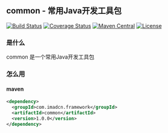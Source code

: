 ## common - 常用Java开发工具包

[![Build Status](https://travis-ci.org/imadcn/common.svg?branch=master)](https://travis-ci.org/imadcn/common)
[![Coverage Status](https://coveralls.io/repos/github/imadcn/common/badge.svg?branch=master)](https://coveralls.io/github/imadcn/common?branch=master)
[![Maven Central](https://maven-badges.herokuapp.com/maven-central/com.imadcn.framework/common/badge.svg)](https://maven-badges.herokuapp.com/maven-central/com.imadcn.framework/common)
[![License](https://img.shields.io/badge/license-Apache%202-4EB1BA.svg)](https://www.apache.org/licenses/LICENSE-2.0.html)

### 是什么
common 是一个常用Java开发工具包

### 怎么用
#### maven

```xml
<dependency>
  <groupId>com.imadcn.framework</groupId>
  <artifactId>common</artifactId>
  <version>1.0.0</version>
</dependency>
```
